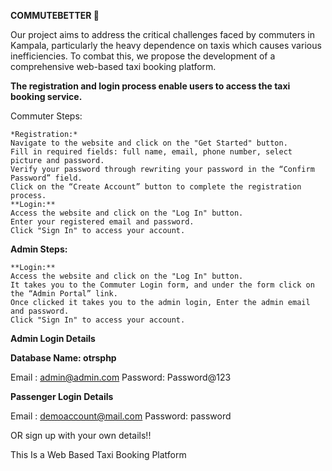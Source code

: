 **COMMUTEBETTER 🚎**

Our project aims to address the critical challenges faced by commuters in Kampala, particularly the heavy dependence on taxis which causes various inefficiencies. To combat this, we propose the development of a comprehensive web-based taxi booking platform.

**The registration and login process enable users to access the taxi booking service.**


Commuter Steps:

	*Registration:*
	Navigate to the website and click on the "Get Started" button.
	Fill in required fields: full name, email, phone number, select picture and password.
	Verify your password through rewriting your password in the “Confirm Password” field.
	Click on the “Create Account” button to complete the registration process.
	**Login:**
	Access the website and click on the "Log In" button.
	Enter your registered email and password.
	Click "Sign In" to access your account.

 **Admin Steps:**
 
	**Login:**
	Access the website and click on the "Log In" button.
	It takes you to the Commuter Login form, and under the form click on the “Admin Portal” link.
	Once clicked it takes you to the admin login, Enter the admin email and password.
	Click "Sign In" to access your account.

**Admin Login Details**

**Database Name: otrsphp**

Email   : admin@admin.com
Password: Password@123

**Passenger Login Details**

Email   : demoaccount@mail.com
Password: password

OR sign up with your own details!!


This Is a Web Based Taxi Booking Platform
